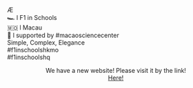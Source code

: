 Æ <br>
🏎️ l F1 in Schools <br>
🇲🇴 l Macau <br>
🧪 l supported by #macaosciencecenter <br>
Simple, Complex, Elegance <br>
#f1inschoolshkmo <br>
#f1inschoolshq <be>
<center>We have a new website! Please visit it by the link!</center>
<center><a href="https://apexeleganceteam.com/" target="_blank">Here!</a></center>
